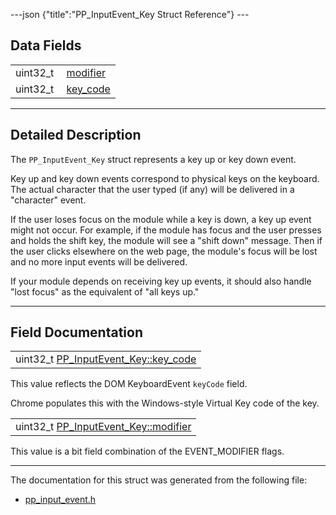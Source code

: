 ---json {"title":"PP\_InputEvent\_Key Struct Reference"} ---

Data Fields
-----------

<table><tbody><tr class="odd"><td style="text-align: right;">uint32_t </td><td><a href="/docs/native-client/pepper_beta/c/struct_p_p___input_event___key#a13f50c267c45d439f009094515c75c10" class="el">modifier</a></td></tr><tr class="even"><td style="text-align: right;">uint32_t </td><td><a href="/docs/native-client/pepper_beta/c/struct_p_p___input_event___key#ad7b017ab264c307ce846d5df8a8bf867" class="el">key_code</a></td></tr></tbody></table>

------------------------------------------------------------------------

<span id="details" class="anchor" style="margin: 0;"></span>

Detailed Description
--------------------

The `PP_InputEvent_Key` struct represents a key up or key down event.

Key up and key down events correspond to physical keys on the keyboard. The actual character that the user typed (if any) will be delivered in a "character" event.

If the user loses focus on the module while a key is down, a key up event might not occur. For example, if the module has focus and the user presses and holds the shift key, the module will see a "shift down" message. Then if the user clicks elsewhere on the web page, the module's focus will be lost and no more input events will be delivered.

If your module depends on receiving key up events, it should also handle "lost focus" as the equivalent of "all keys up."

------------------------------------------------------------------------

Field Documentation
-------------------

<span id="ad7b017ab264c307ce846d5df8a8bf867" class="anchor" style="margin: 0;"></span>

<table><tbody><tr class="odd"><td>uint32_t <a href="/docs/native-client/pepper_beta/c/struct_p_p___input_event___key#ad7b017ab264c307ce846d5df8a8bf867" class="el">PP_InputEvent_Key::key_code</a></td></tr></tbody></table>

This value reflects the DOM KeyboardEvent `keyCode` field.

Chrome populates this with the Windows-style Virtual Key code of the key.

<span id="a13f50c267c45d439f009094515c75c10" class="anchor" style="margin: 0;"></span>

<table><tbody><tr class="odd"><td>uint32_t <a href="/docs/native-client/pepper_beta/c/struct_p_p___input_event___key#a13f50c267c45d439f009094515c75c10" class="el">PP_InputEvent_Key::modifier</a></td></tr></tbody></table>

This value is a bit field combination of the EVENT\_MODIFIER flags.

------------------------------------------------------------------------

The documentation for this struct was generated from the following file:

-   <a href="/docs/native-client/pepper_beta/c/pp__input__event_8h/" class="el">pp_input_event.h</a>
